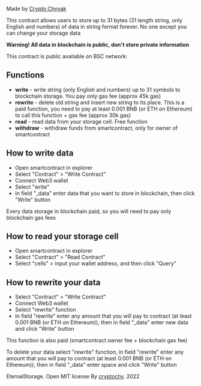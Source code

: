 Made by [Crypto Chyvak](t.me/cryptochy)

This contract allows users to store up to 31 bytes (31 length string, only English and numbers) of data in string format forever. No one except you can change your storage data

**Warning! All data in blockchain is public, don't store private information**

This contract is public available on BSC network: 

## Functions

 - **write** - write string (only English and numbers) up to 31 symbols to blockchain storage. You pay only gas fee (approx 45k gas)
 - **rewrite** - delete old string and insert new string to its place. This is a paid function, you need to pay at least 0.001 BNB (or ETH on Ethereum) to call this function + gas fee (approx 30k gas)
 - **read** - read data from your storage cell. Free function
 - **withdraw** - withdraw funds from smartcontract, only for owner of smartcontract

## How to write data

- Open smartcontract in explorer
- Select "Contract" > "Write Contract"
- Connect Web3 wallet
- Select "write"
- In field "_data" enter data that you want to store in blockchain, then click "Write" button

Every data storage in blockchain paid, so you will need to pay only blockchain gas fees

## How to read your storage cell

- Open smartcontract in explorer
- Select "Contract" > "Read Contract"
- Select "cells" > input your wallet address, and then click "Query"

## How to rewrite your data

- Select "Contract" > "Write Contract"
- Connect Web3 wallet
- Select "rewrite" function
- In field "rewrite" enter any amount that you will pay to contract (at least 0.001 BNB (or ETH on Ethereum)), then in field "_data" enter new data and click "Write" button

This function is also paid (smartcontract owner fee + blockchain gas fee)

To delete your data select "rewrite" function, in field "rewrite" enter any amount that you will pay to contract (at least 0.001 BNB (or ETH on Ethereum)), then in field "_data" enter space and click "Write" button


EternalStorage. Open MIT license
By [cryptochy](t.me/cryptochy). 2022
 
